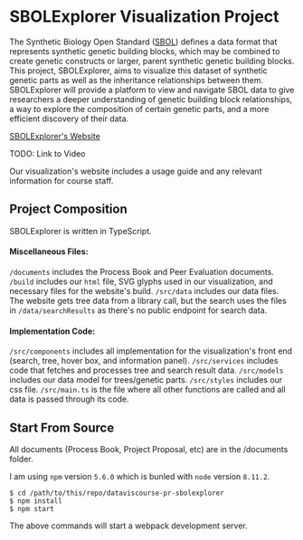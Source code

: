 # SBOLExplorer Visualization Project

The Synthetic Biology Open Standard ([SBOL](http://sbolstandard.org/sbol-visual-specification/)) defines a data format that represents synthetic genetic building blocks, which may be combined to create genetic constructs or larger, parent synthetic genetic building blocks. This project, SBOLExplorer, aims to visualize this dataset of synthetic genetic parts as well as the inheritance relationships between them. SBOLExplorer will provide a platform to view and navigate SBOL data to give researchers a deeper understanding of genetic building block relationships, a way to explore the composition of certain genetic parts, and a more efficient discovery of their data.

[SBOLExplorer's Website](http://arussellk.azurewebsites.net/)

TODO: Link to Video

Our visualization's website includes a usage guide and any relevant information for course staff. 

## Project Composition

SBOLExplorer is written in TypeScript. 

#### Miscellaneous Files:
`/documents` includes the Process Book and Peer Evaluation documents.
`/build` includes our `html` file, SVG glyphs used in our visualization, and necessary files for the website's build. 
`/src/data` includes our data files. The website gets tree data from a library call, but the search uses the files in       `/data/searchResults` as there's no public endpoint for search data. 

#### Implementation Code: 
`/src/components` includes all implementation for the visualization's front end (search, tree, hover box, and information panel).
`/src/services` includes code that fetches and processes tree and search result data.
`/src/models` includes our data model for trees/genetic parts.
`/src/styles` includes our css file.
`/src/main.ts` is the file where all other functions are called and all data is passed through its code. 

## Start From Source

All documents (Process Book, Project Proposal, etc) are in the /documents folder. 

I am using `npm` version `5.6.0` which is bunled with `node` version `8.11.2`.

```
$ cd /path/to/this/repo/dataviscourse-pr-sbolexplorer
$ npm install
$ npm start
```

The above commands will start a webpack development server.
